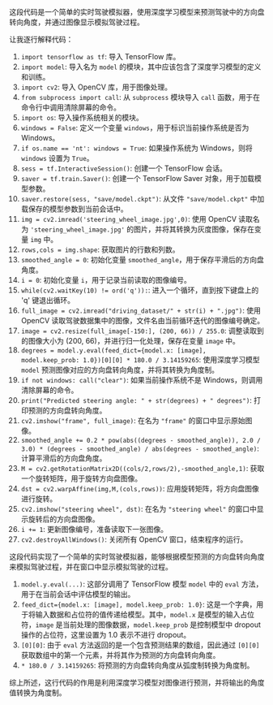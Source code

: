 这段代码是一个简单的实时驾驶模拟器，使用深度学习模型来预测驾驶中的方向盘转向角度，并通过图像显示模拟驾驶过程。

让我逐行解释代码：

1. `import tensorflow as tf`: 导入 TensorFlow 库。
2. `import model`: 导入名为 `model` 的模块，其中应该包含了深度学习模型的定义和训练。
3. `import cv2`: 导入 OpenCV 库，用于图像处理。
4. `from subprocess import call`: 从 `subprocess` 模块导入 `call` 函数，用于在命令行中调用清除屏幕的命令。
5. `import os`: 导入操作系统相关的模块。
6. `windows = False`: 定义一个变量 `windows`，用于标识当前操作系统是否为 Windows。
7. `if os.name == 'nt': windows = True`: 如果操作系统为 Windows，则将 `windows` 设置为 `True`。
8. `sess = tf.InteractiveSession()`: 创建一个 TensorFlow 会话。
9. `saver = tf.train.Saver()`: 创建一个 TensorFlow Saver 对象，用于加载模型参数。
10. `saver.restore(sess, "save/model.ckpt")`: 从文件 `"save/model.ckpt"` 中加载保存的模型参数到当前会话中。
11. `img = cv2.imread('steering_wheel_image.jpg',0)`: 使用 OpenCV 读取名为 `'steering_wheel_image.jpg'` 的图片，并将其转换为灰度图像，保存在变量 `img` 中。
12. `rows,cols = img.shape`: 获取图片的行数和列数。
13. `smoothed_angle = 0`: 初始化变量 `smoothed_angle`，用于保存平滑后的方向盘角度。
14. `i = 0`: 初始化变量 `i`，用于记录当前读取的图像编号。
15. `while(cv2.waitKey(10) != ord('q')):`: 进入一个循环，直到按下键盘上的 'q' 键退出循环。
16. `full_image = cv2.imread("driving_dataset/" + str(i) + ".jpg")`: 使用 OpenCV 读取驾驶数据集中的图像，文件名由当前循环迭代的图像编号确定。
17. `image = cv2.resize(full_image[-150:], (200, 66)) / 255.0`: 调整读取到的图像大小为 (200, 66)，并进行归一化处理，保存在变量 `image` 中。
18. `degrees = model.y.eval(feed_dict={model.x: [image], model.keep_prob: 1.0})[0][0] * 180.0 / 3.14159265`: 使用深度学习模型 `model` 预测图像对应的方向盘转向角度，并将其转换为角度制。
19. `if not windows: call("clear")`: 如果当前操作系统不是 Windows，则调用清除屏幕的命令。
20. `print("Predicted steering angle: " + str(degrees) + " degrees")`: 打印预测的方向盘转向角度。
21. `cv2.imshow("frame", full_image)`: 在名为 `"frame"` 的窗口中显示原始图像。
22. `smoothed_angle += 0.2 * pow(abs((degrees - smoothed_angle)), 2.0 / 3.0) * (degrees - smoothed_angle) / abs(degrees - smoothed_angle)`: 计算平滑后的方向盘角度。
23. `M = cv2.getRotationMatrix2D((cols/2,rows/2),-smoothed_angle,1)`: 获取一个旋转矩阵，用于旋转方向盘图像。
24. `dst = cv2.warpAffine(img,M,(cols,rows))`: 应用旋转矩阵，将方向盘图像进行旋转。
25. `cv2.imshow("steering wheel", dst)`: 在名为 `"steering wheel"` 的窗口中显示旋转后的方向盘图像。
26. `i += 1`: 更新图像编号，准备读取下一张图像。
27. `cv2.destroyAllWindows()`: 关闭所有 OpenCV 窗口，结束程序的运行。

这段代码实现了一个简单的实时驾驶模拟器，能够根据模型预测的方向盘转向角度来模拟驾驶过程，并在窗口中显示模拟驾驶的过程。





1. `model.y.eval(...)`: 这部分调用了 TensorFlow 模型 `model` 中的 `eval` 方法，用于在当前会话中评估模型的输出。
2. `feed_dict={model.x: [image], model.keep_prob: 1.0}`: 这是一个字典，用于将输入数据和占位符的值传递给模型。其中，`model.x` 是模型的输入占位符，`image` 是当前处理的图像数据，`model.keep_prob` 是控制模型中 dropout 操作的占位符，这里设置为 1.0 表示不进行 dropout。
3. `[0][0]`: 由于 `eval` 方法返回的是一个包含预测结果的数组，因此通过 `[0][0]` 获取数组中的第一个元素，并将其作为预测的方向盘转向角度。
4. `* 180.0 / 3.14159265`: 将预测的方向盘转向角度从弧度制转换为角度制。

综上所述，这行代码的作用是利用深度学习模型对图像进行预测，并将输出的角度值转换为角度制。